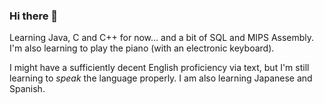 ### Hi there 👋

Learning Java, C and C++ for now... and a bit of SQL and MIPS Assembly. I'm also learning to play the piano (with an electronic keyboard).

I might have a sufficiently decent English proficiency via text, but I'm still learning to _speak_ the language properly. I am also learning Japanese and
Spanish.

<!--
**RockyRickaby/RockyRickaby** is a ✨ _special_ ✨ repository because its `README.md` (this file) appears on your GitHub profile.
<div id="header" align="center">
  <img src="https://media.giphy.com/media/M9gbBd9nbDrOTu1Mqx/giphy.gif" width="100"/>
</div>
Here are some ideas to get you started:

- 🔭 I’m currently working on ...
- 🌱 I’m currently learning ...
- 👯 I’m looking to collaborate on ...
- 🤔 I’m looking for help with ...
- 💬 Ask me about ...
- 📫 How to reach me: ...
- 😄 Pronouns: ...
- ⚡ Fun fact: ...
-->
